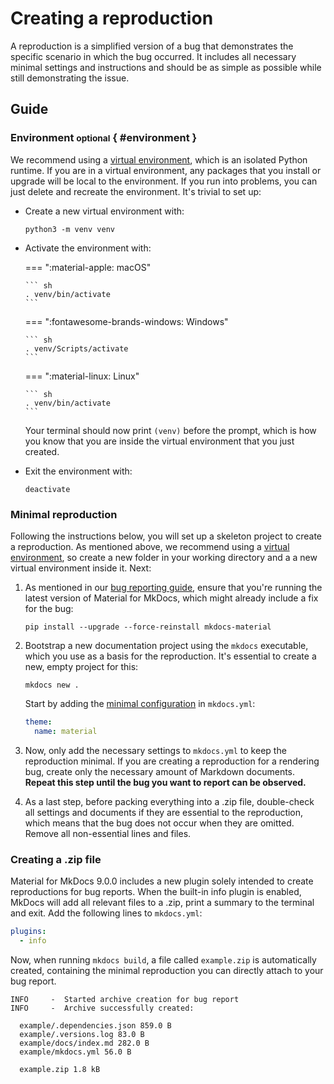 # Creating a reproduction

A reproduction is a simplified version of a bug that demonstrates the specific 
scenario in which the bug occurred. It includes all necessary minimal settings 
and instructions and should be as simple as possible while still demonstrating 
the issue.

## Guide

### Environment <small>optional</small> { #environment }

We recommend using a [virtual environment], which is an isolated Python runtime.
If you are in a virtual environment, any packages that you install or upgrade
will be local to the environment. If you run into problems, you can
just delete and recreate the environment. It's trivial to set up:

-   Create a new virtual environment with:

    ```
    python3 -m venv venv
    ```

-   Activate the environment with:

    === ":material-apple: macOS"

        ``` sh
        . venv/bin/activate
        ```

    === ":fontawesome-brands-windows: Windows"

        ``` sh
        . venv/Scripts/activate
        ```

    === ":material-linux: Linux"

        ``` sh
        . venv/bin/activate
        ```


    Your terminal should now print `(venv)` before the prompt, which is how you
    know that you are inside the virtual environment that you just created.

-   Exit the environment with:

    ```
    deactivate
    ```

  [virtual environment]: https://realpython.com/what-is-pip/#using-pip-in-a-python-virtual-environment

### Minimal reproduction

Following the instructions below, you will set up a skeleton project to create
a reproduction. As mentioned above, we recommend using a [virtual environment],
so create a new folder in your working directory and a a new virtual environment
inside it. Next:

1.  As mentioned in our [bug reporting guide], ensure that you're running the
    latest version of Material for MkDocs, which might already include a fix for
    the bug:

    ```
    pip install --upgrade --force-reinstall mkdocs-material
    ```

2.  Bootstrap a new documentation project using the `mkdocs` executable,
    which you use as a basis for the reproduction. It's essential to create a
    new, empty project for this:

    ```
    mkdocs new .
    ```

    Start by adding the [minimal configuration] in `mkdocs.yml`:

    ``` yaml
    theme:
      name: material
    ```

3.  Now, only add the necessary settings to `mkdocs.yml` to keep the
    reproduction minimal. If you are creating a reproduction for a rendering
    bug, create only the necessary amount of Markdown documents. __Repeat this
    step until the bug you want to report can be observed.__

4.  As a last step, before packing everything into a .zip file, double-check
    all settings and documents if they are essential to the reproduction, which
    means that the bug does not occur when they are omitted. Remove all
    non-essential lines and files.

  [bug reporting guide]: ../contributing/reporting-a-bug.md#upgrade-to-latest-version
  [minimal configuration]: ../creating-your-site.md#minimal-configuration

### Creating a .zip file

Material for MkDocs 9.0.0 includes a new plugin solely intended to create
reproductions for bug reports. When the built-in info plugin is enabled, MkDocs
will add all relevant files to a .zip, print a summary to the terminal and
exit. Add the following lines to `mkdocs.yml`:

``` yaml
plugins:
  - info
```

Now, when running `mkdocs build`, a file called `example.zip` is automatically
created, containing the minimal reproduction you can directly attach to your bug
report.

```
INFO     -  Started archive creation for bug report
INFO     -  Archive successfully created:

  example/.dependencies.json 859.0 B
  example/.versions.log 83.0 B
  example/docs/index.md 282.0 B
  example/mkdocs.yml 56.0 B

  example.zip 1.8 kB
```
